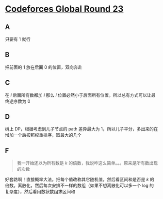 # [Codeforces Global Round 23](https://codeforces.com/contest/1746)

## A

只要有 1 就行

## B

把前面的 1 放在后面 0 的位置，双向奔赴

## C

在 $i$ 后面所有数都加 $i$ 那么 $i$ 位置必然小于后面所有位置。所以总有方式可以让最终逆序数为 0

## D

树上 DP，根据考虑到儿子节点的 path 差异最大为 1，所以儿子平分，多出来的在增加一个后按照权重排序，取最大的几个

## F

> 我一开始还以为所有数是 $k$ 的倍数，我说咋这么简单。。。原来是所有数出现的次数

好套路啊！直接概率大法，把每个值改称其它随机值，然后看区间和是否是 $k$ 的倍数。离散化，然后每次安排不一样的数组（如果不想离散化可以多一个 log 的复杂度），然后看用数状数组求区间和